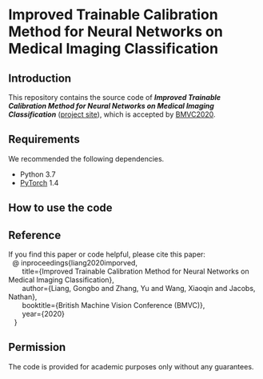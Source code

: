 # Improved Trainable Calibration Method for Neural Networks on Medical Imaging Classification

## Introduction
This repository contains the source code of ***Improved Trainable Calibration Method for Neural Networks on Medical Imaging Classification*** ([project site](http://www.gb-liang.com/dca.html)), which is accepted by [BMVC2020](https://bmvc2020.github.io).

## Requirements 
We recommended the following dependencies.
- Python 3.7
- [PyTorch](https://pytorch.org) 1.4

## How to use the code

## Reference
If you find this paper or code helpful, please cite this paper:<br/>
&nbsp;&nbsp;@ inproceedings{liang2020imporved,  
&nbsp;&nbsp;&nbsp;&nbsp;&nbsp;&nbsp; title={Improved Trainable Calibration Method for Neural Networks on Medical Imaging Classification},  
&nbsp;&nbsp;&nbsp;&nbsp;&nbsp;&nbsp; author={Liang, Gongbo and Zhang, Yu and Wang, Xiaoqin and Jacobs, Nathan},  
&nbsp;&nbsp;&nbsp;&nbsp;&nbsp;&nbsp; booktitle={British Machine Vision Conference (BMVC)},  
&nbsp;&nbsp;&nbsp;&nbsp;&nbsp;&nbsp; year={2020} <br/>
&nbsp;&nbsp; }

## Permission
The code is provided for academic purposes only without any guarantees.
